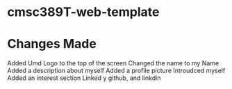 # cmsc389T-web-template

# Changes Made
Added Umd Logo to the top of the screen 
Changed the name to my Name 
Added a description about myself
Added a profile picture 
Introudced myself
Added an interest section
Linked y github, and linkdin
